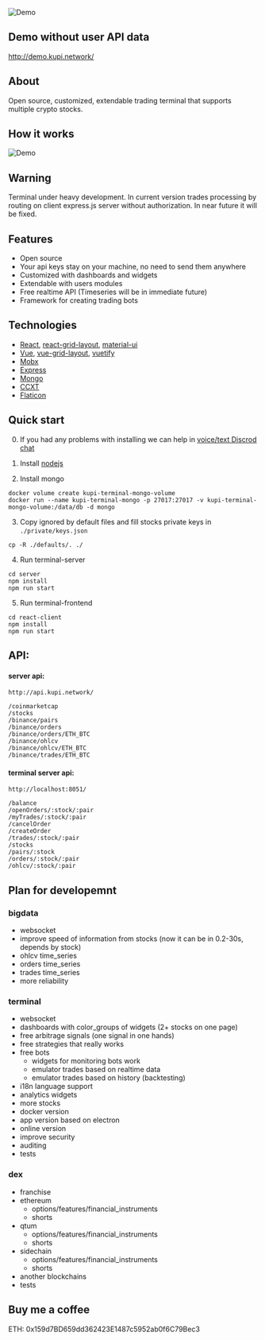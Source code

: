 ![Demo](https://github.com/kupi-network/kupi-terminal/blob/master/demo.png?raw=true)

## Demo without user API data
http://demo.kupi.network/

## About
Open source, customized, extendable trading terminal that supports multiple crypto stocks. 

## How it works
![Demo](https://github.com/kupi-network/kupi-terminal/blob/master/structure.png?raw=true)

## Warning
Terminal under heavy development. In current version trades processing by routing on client express.js server without authorization. In near future it will be fixed.

## Features
- Open source
- Your api keys stay on your machine, no need to send them anywhere
- Customized with dashboards and widgets
- Extendable with users modules
- Free realtime API (Timeseries will be in immediate future)
- Framework for creating trading bots

## Technologies
- [React](https://github.com/facebook/react), [react-grid-layout](https://github.com/STRML/react-grid-layout), [material-ui](https://github.com/mui-org/material-ui)
- [Vue](https://github.com/vuejs/vue), [vue-grid-layout](https://github.com/jbaysolutions/vue-grid-layout), [vuetify](https://github.com/vuetifyjs/vuetify)
- [Mobx](https://github.com/mobxjs/mobx)
- [Express](https://github.com/expressjs/express)
- [Mongo](https://github.com/mongodb/mongo)
- [CCXT](https://github.com/ccxt/ccxt)
- [Flaticon](https://www.flaticon.com/)

## Quick start
0. If you had any problems with installing we can help in [voice/text Discrod chat](https://discord.gg/Q77C8v)

1. Install [nodejs](https://nodejs.org/en/)

2. Install mongo
```
docker volume create kupi-terminal-mongo-volume
docker run --name kupi-terminal-mongo -p 27017:27017 -v kupi-terminal-mongo-volume:/data/db -d mongo
```

3. Copy ignored by default files and fill stocks private keys in ```./private/keys.json```
```
cp -R ./defaults/. ./
```

4. Run terminal-server
```
cd server
npm install
npm run start
``` 

5. Run terminal-frontend
```
cd react-client
npm install
npm run start
```

## API:
#### server api:
```http://api.kupi.network/```
```
/coinmarketcap
/stocks
/binance/pairs
/binance/orders
/binance/orders/ETH_BTC
/binance/ohlcv
/binance/ohlcv/ETH_BTC
/binance/trades/ETH_BTC
```

#### terminal server api:
```http://localhost:8051/```
```
/balance
/openOrders/:stock/:pair
/myTrades/:stock/:pair
/cancelOrder
/createOrder
/trades/:stock/:pair
/stocks
/pairs/:stock
/orders/:stock/:pair
/ohlcv/:stock/:pair
```

## Plan for developemnt

### bigdata
- websocket
- improve speed of information from stocks (now it can be in 0.2-30s, depends by stock)
- ohlcv time_series
- orders time_series
- trades time_series
- more reliability

### terminal
- websocket
- dashboards with color_groups of widgets (2+ stocks on one page)
- free arbitrage signals (one signal in one hands)
- free strategies that really works
- free bots
  - widgets for monitoring bots work
  - emulator trades based on realtime data
  - emulator trades based on history (backtesting)
- i18n language support
- analytics widgets
- more stocks
- docker version
- app version based on electron
- online version
- improve security
- auditing
- tests

### dex
- franchise
- ethereum
  - options/features/financial_instruments
  - shorts
- qtum
  - options/features/financial_instruments
  - shorts
- sidechain
  - options/features/financial_instruments
  - shorts
- another blockchains
- tests

## Buy me a coffee
ETH: 0x159d7BD659dd362423E1487c5952ab0f6C79Bec3

